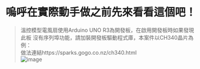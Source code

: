 # 嗚呼在實際動手做之前先來看看這個吧！
>溫控模型電風扇使用Arduino UNO R3為開發板，在啟用開發板時如果發現此板
沒有序列埠功能，請加裝開發板驅動程式庫，本案件以CH340晶片為例：  
做法連結https://sparks.gogo.co.nz/ch340.html  
>![image](https://img.onl/aPc1VL)
>
>

